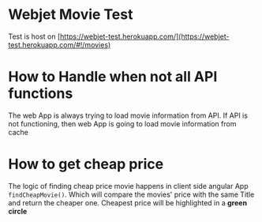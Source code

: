 # Webjet Movie Test

Test is host on [https://webjet-test.herokuapp.com/](https://webjet-test.herokuapp.com/#!/movies)

# How to Handle when not all API functions 
The web App is always trying to load movie information from API. If API is not functioning, then web App is going to load movie information from cache

# How to get cheap price
The logic of finding cheap price movie happens in client side angular App ```findCheapMovie()```. Which will compare the movies' price with the same Title and return the cheaper one. Cheapest price will be highlighted in a **green circle**

